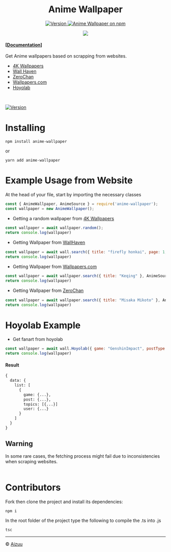 <h1 align="center">Anime Wallpaper</h1>
<p align="center">
  <a href="https://github.com/beyluta/WinWidgets">
    <img src="https://img.shields.io/npm/v/anime-wallpaper.svg?logo=npm&logoColor=fff&label=Version&color=limegreen" alt="Version" />
  </a>
  <a href="https://www.npmjs.com/package/anime-wallpaper">
    <img src="https://img.shields.io/npm/v/anime-wallpaper.svg?logo=npm&logoColor=fff&label=NPM+package&color=red" alt="Anime Wallpaper on npm" />
  </a>
</p>
<p align="center"> 
    <img src="https://i.imgur.com/DeP0Nlv.jpeg">
</p>

#### [[Documentation](https://iseizuu.github.io/anime-wallpaper/)]

Get Anime wallpapers based on scrapping from websites.
* [4K Wallpapers](https://free4kwallpapers.com/)
* [Wall Haven](https://wallhaven.cc)
* [ZeroChan](https://www.zerochan.net)
* [Wallpapers.com](https://wallpapers.com)
* [Hoyolab](https://www.hoyolab.com/)
<br>

[![Version](https://nodei.co/npm/anime-wallpaper.png?compact=true)](https://nodei.co/npm/anime-wallpaper)

# Installing
```
npm install anime-wallpaper
```
or
```
yarn add anime-wallpaper
```

# Example Usage from Website
At the head of your file, start by importing the necessary classes
```js
const { AnimeWallpaper, AnimeSource } = require('anime-wallpaper');
const wallpaper = new AnimeWallpaper();
```

- Getting a random wallpaper from [4K Wallpapers](https://free4kwallpapers.com/) <img align="center" width="15" src="https://cdn.discordapp.com/emojis/735119429016485920.webp?size=128&quality=lossless">

```js
const wallpaper = await wallpaper.random();
return console.log(wallpaper)
```

- Getting Wallpaper from [WallHaven](https://wallhaven.cc) <img align="center" width="15" src="https://cdn.discordapp.com/emojis/735119429016485920.webp?size=128&quality=lossless">

```js
const wallpaper = await wall.search({ title: "firefly honkai", page: 1, type: "sfw", aiArt: true }, AnimeSource.WallHaven);
return console.log(wallpaper)
```

- Getting Wallpaper from [Wallpapers.com](https://wallpapers.com) <img align="center" width="15" src="https://cdn.discordapp.com/emojis/735119429016485920.webp?size=128&quality=lossless">

```js
const wallpaper = await wallpaper.search({ title: "Keqing" }, AnimeSource.Wallpapers);
return console.log(wallpaper)
```

- Getting Wallpaper from [ZeroChan](https://www.zerochan.net) <img align="center" width="15" src="https://cdn.discordapp.com/emojis/735119429016485920.webp?size=128&quality=lossless">

```js
const wallpaper = await wallpaper.search({ title: "Misaka Mikoto" }, AnimeSource.ZeroChan);
return console.log(wallpaper)
```

# Hoyolab Example
- Get fanart from hoyolab

```js
const wallpaper = await wall.Hoyolab({ game: "GenshinImpact", postType: "Trending" });
return console.log(wallpaper)
```
#### Result
```txt
{
  data: {
    list: [
      {
        game: {...},
        post: {...},
        topics: [{...}]
        user: {...}
      }
    ]
  }
}

```

## Warning
In some rare cases, the fetching process might fail due to inconsistencies when scraping websites.<br><br>


# Contributors
Fork then clone the project and install its dependencies:
```
npm i
```

In the root folder of the project type the following to compile the .ts into .js
```
tsc
```

<hr>

© [Aizuu](https://github.com/iseizuu)
